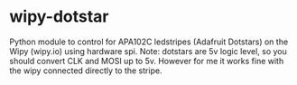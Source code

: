 # wipy-dotstar
Python module to control for APA102C ledstripes (Adafruit Dotstars) on the Wipy (wipy.io) using hardware spi.
Note: dotstars are 5v logic level, so you should convert CLK and MOSI up to 5v. However for me it works fine with the wipy connected directly to the stripe.

